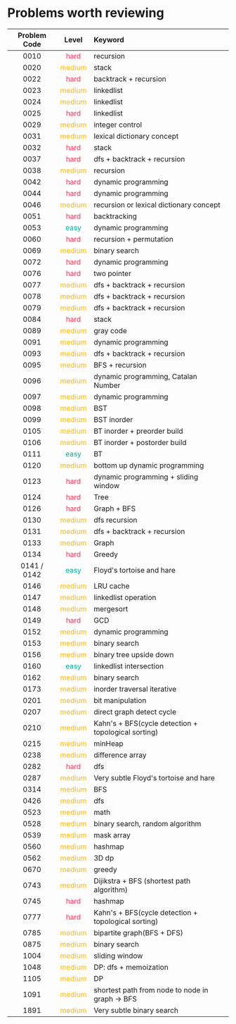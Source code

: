 # Problems worth reviewing

| Problem Code |                Level                | Keyword                                             |
| :----------: | :---------------------------------: | :-------------------------------------------------- |
|     0010     |  <font color="#FF2D55">hard</font>  | recursion                                           |
|     0020     | <font color="#FFB800">medium</font> | stack                                               |
|     0022     |  <font color="#FF2D55">hard</font>  | backtrack + recursion                               |
|     0023     | <font color="FFB800">medium</font>  | linkedlist                                          |
|     0024     | <font color="FFB800">medium</font>  | linkedlist                                          |
|     0025     |  <font color="FF2D55">hard</font>   | linkedlist                                          |
|     0029     | <font color="FFB800">medium</font>  | integer control                                     |
|     0031     | <font color="FFB800">medium</font>  | lexical dictionary concept                          |
|     0032     |  <font color="FF2D55">hard</font>   | stack                                               |
|     0037     |  <font color="FF2D55">hard</font>   | dfs + backtrack + recursion                         |
|     0038     | <font color="FFB800">medium</font>  | recursion                                           |
|     0042     |  <font color="#FF2D55">hard</font>  | dynamic programming                                 |
|     0044     |  <font color="#FF2D55">hard</font>  | dynamic programming                                 |
|     0046     | <font color="FFB800">medium</font>  | recursion or lexical dictionary concept             |
|     0051     |  <font color="#FF2D55">hard</font>  | backtracking                                        |
|     0053     |  <font color="00AF9B">easy</font>   | dynamic programming                                 |
|     0060     |  <font color="#FF2D55">hard</font>  | recursion + permutation                             |
|     0069     | <font color="FFB800">medium</font>  | binary search                                       |
|     0072     |  <font color="#FF2D55">hard</font>  | dynamic programming                                 |
|     0076     |  <font color="#FF2D55">hard</font>  | two pointer                                         |
|     0077     | <font color="FFB800">medium</font>  | dfs + backtrack + recursion                         |
|     0078     | <font color="FFB800">medium</font>  | dfs + backtrack + recursion                         |
|     0079     | <font color="FFB800">medium</font>  | dfs + backtrack + recursion                         |
|     0084     |  <font color="#FF2D55">hard</font>  | stack                                               |
|     0089     | <font color="FFB800">medium</font>  | gray code                                           |
|     0091     | <font color="FFB800">medium</font>  | dynamic programming                                 |
|     0093     | <font color="FFB800">medium</font>  | dfs + backtrack + recursion                         |
|     0095     | <font color="FFB800">medium</font>  | BFS + recursion                                     |
|     0096     | <font color="FFB800">medium</font>  | dynamic programming, Catalan Number                 |
|     0097     | <font color="FFB800">medium</font>  | dynamic programming                                 |
|     0098     | <font color="FFB800">medium</font>  | BST                                                 |
|     0099     | <font color="FFB800">medium</font>  | BST inorder                                         |
|     0105     | <font color="FFB800">medium</font>  | BT inorder + preorder build                         |
|     0106     | <font color="FFB800">medium</font>  | BT inorder + postorder build                        |
|     0111     |  <font color="00AF9B">easy</font>   | BT                                                  |
|     0120     | <font color="FFB800">medium</font>  | bottom up dynamic programming                       |
|     0123     |  <font color="#FF2D55">hard</font>  | dynamic programming + sliding window                |
|     0124     |  <font color="#FF2D55">hard</font>  | Tree                                                |
|     0126     |  <font color="#FF2D55">hard</font>  | Graph + BFS                                         |
|     0130     | <font color="FFB800">medium</font>  | dfs recursion                                       |
|     0131     | <font color="FFB800">medium</font>  | dfs + backtrack + recursion                         |
|     0133     | <font color="FFB800">medium</font>  | Graph                                               |
|     0134     |  <font color="#FF2D55">hard</font>  | Greedy                                              |
| 0141 / 0142  |  <font color="00AF9B">easy</font>   | Floyd's tortoise and hare                           |
|     0146     | <font color="FFB800">medium</font>  | LRU cache                                           |
|     0147     | <font color="FFB800">medium</font>  | linkedlist operation                                |
|     0148     | <font color="FFB800">medium</font>  | mergesort                                           |
|     0149     |  <font color="#FF2D55">hard</font>  | GCD                                                 |
|     0152     | <font color="FFB800">medium</font>  | dynamic programming                                 |
|     0153     | <font color="FFB800">medium</font>  | binary search                                       |
|     0156     | <font color="FFB800">medium</font>  | binary tree upside down                             |
|     0160     |  <font color="00AF9B">easy</font>   | linkedlist intersection                             |
|     0162     | <font color="FFB800">medium</font>  | binary search                                       |
|     0173     | <font color="FFB800">medium</font>  | inorder traversal iterative                         |
|     0201     | <font color="FFB800">medium</font>  | bit manipulation                                    |
|     0207     | <font color="FFB800">medium</font>  | direct graph detect cycle                           |
|     0210     | <font color="FFB800">medium</font>  | Kahn's + BFS(cycle detection + topological sorting) |
|     0215     | <font color="FFB800">medium</font>  | minHeap                                             |
|     0238     | <font color="FFB800">medium</font>  | difference array                                    |
|     0282     |  <font color="#FF2D55">hard</font>  | dfs                                                 |
|     0287     | <font color="FFB800">medium</font>  | Very subtle Floyd's tortoise and hare               |
|     0314     | <font color="FFB800">medium</font>  | BFS                                                 |
|     0426     | <font color="FFB800">medium</font>  | dfs                                                 |
|     0523     | <font color="FFB800">medium</font>  | math                                                |
|     0528     | <font color="FFB800">medium</font>  | binary search, random algorithm                     |
|     0539     | <font color="FFB800">medium</font>  | mask array                                          |
|     0560     | <font color="FFB800">medium</font>  | hashmap                                             |
|     0562     | <font color="FFB800">medium</font>  | 3D dp                                               |
|     0670     | <font color="FFB800">medium</font>  | greedy                                              |
|     0743     | <font color="FFB800">medium</font>  | Dijikstra + BFS (shortest path algorithm)           |
|     0745     |  <font color="#FF2D55">hard</font>  | hashmap                                             |
|     0777     |  <font color="#FF2D55">hard</font>  | Kahn's + BFS(cycle detection + topological sorting) |
|     0785     | <font color="FFB800">medium</font>  | bipartite graph(BFS + DFS)                          |
|     0875     | <font color="FFB800">medium</font>  | binary search                                       |
|     1004     | <font color="FFB800">medium</font>  | sliding window                                      |
|     1048     | <font color="FFB800">medium</font>  | DP: dfs + memoization                               |
|     1105     | <font color="FFB800">medium</font>  | DP                                                  |
|     1091     | <font color="FFB800">medium</font>  | shortest path from node to node in graph -> BFS     |
|     1891     | <font color="FFB800">medium</font>  | Very subtle binary search                           |
